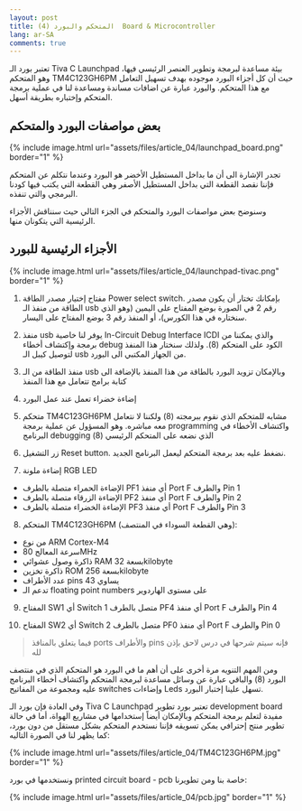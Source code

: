 ```yaml
---
layout: post
title: (4) المتحكم والبورد  Board & Microcontroller 
lang: ar-SA
comments: true
---
```


تعتبر بورد الـ Tiva C Launchpad بيئة مساعدة لبرمجة وتطوير العنصر الرئيسي فيها، وهو المتحكم TM4C123GH6PM حيث أن كل أجزاء البورد موجوده بهدف تسهيل التعامل مع هذا المتحكم. والبورد عبارة عن اضافات مساندة ومساعدة لنا في عملية برمجة المتحكم وإختباره بطريقة أسهل.

## []()بعض مواصفات البورد والمتحكم

{% include image.html url="assets/files/article_04/launchpad_board.png" border="1" %}

تجدر الإشارة الى أن ما بداخل المستطيل الأخضر هو البورد وعندما نتكلم عن المتحكم فإننا نقصد القطعة التي بداخل المستطيل الأصفر وهي القطعة التي يكتب فيها كودنا البرمجي والتي تنفذه.

وسنوضح بعض مواصفات البورد والمتحكم في الجزء التالي حيث سنناقش الأجزاء الرئيسية التي يتكونان منها.


## []()الأجزاء الرئيسية للبورد

{% include image.html url="assets/files/article_04/launchpad-tivac.png" border="1" %}

1. مفتاح إختيار مصدر الطاقة Power select switch. بإمكانك تختار أن يكون مصدر الطاقة من منفذ الـ usb رقم 2 في الصورة بوضع المفتاح على اليمين (وهو الذي سنختاره في هذا الكورس)، أو المنفذ رقم 3 بوضع المفتاح على اليسار. 

2. منفذ usb يوفر لنا خاصية In-Circuit Debug Interface ICDI والذي يمكننا من برمجة وإكتشاف أخطاء debug الكود على المتحكم (8). ولذلك سنختار هذا المنفذ لتوصيل كيبل الـ usb من الجهاز المكتبي الى البورد.

3. منفذ الطاقة من الـ usb وبالإمكان تزويد البورد بالطاقة من هذا المنفذ بالإضافة الى كتابة برامج تتعامل مع هذا المنفذ

4. إضاءة خضراء تعمل عند عمل البورد

5. متحكم TM4C123GH6PM مشابه للمتحكم الذي نقوم ببرمجته (8) ولكننا لا نتعامل معه مباشره. وهو المسؤول عن عملية برمجة programming واكتشاف الأخطاء في البرنامج debugging الذي نضعه على المتحكم الرئيسي (8)

6. زر التشغيل Reset button. نضغط عليه بعد برمجة المتحكم ليعمل البرنامج الجديد.

7. إضاءة ملونة RGB LED
* الإضاءة الحمراء متصلة بالطرف PF1 أي منفذ Port F والطرف Pin 1
* الإضاءة الزرقاء متصلة بالطرف PF2 أي منفذ Port F والطرف Pin 2
* الإضاءة الخضراء متصلة بالطرف PF3 أي منفذ Port F والطرف Pin 3 

8. المتحكم TM4C123GH6PM  (وهي القطعة السوداء في المنتصف):
* من نوع ARM Cortex-M4 
* سرعة المعالج 80MHz
* ذاكرة وصول عشوائي RAM بسعة 32kilobyte
* ذاكرة تخزين ROM بسعة 256kilobyte
* عدد الأطراف pins يساوي 43
* تدعم الـ floating point numbers  على مستوى الهاردوير

9. المفتاح SW1 أي Switch 1 متصل بالطرف PF4 أي منفذ Port F والطرف Pin 4

10. المفتاح SW2 أي Switch 2 متصل بالطرف PF0 أي منفذ Port F والطرف Pin 0

<blockquote class="note">
<p>فيما يتعلق بالمنافذ ports والأطراف pins فإنه سيتم شرحها في درس لاحق بإذن لله</p>
</blockquote>

ومن المهم التنويه مرة أخرى على أن أهم ما في البورد هو المتحكم الذي في منتصف البورد (8) والباقي عبارة عن وسائل مساعدة لبرمجة المتحكم واكتشاف أخطاء البرنامج عليه ومجموعة من المفاتيح switches وإضاءات Leds تسهل علينا إختبار البورد.

وفي العادة فإن بورد الـ Tiva C Launchpad تعتبر بورد تطوير development board مفيدة لتعلم برمجة المتحكم وبالإمكان أيضاً إستخدامها في مشاريع الهواة، أما في حالة تطوير منتج إحترافي يمكن تسويقه فإننا نستخدم المتحكم بشكل مستقل من دون بورد، كما يظهر لنا في الصورة التاليه:

{% include image.html url="assets/files/article_04/TM4C123GH6PM.jpg" border="1" %}

ونستخدمها في بورد printed circuit board - pcb  خاصة بنا ومن تطويرنا:

{% include image.html url="assets/files/article_04/pcb.jpg" border="1" %}
















